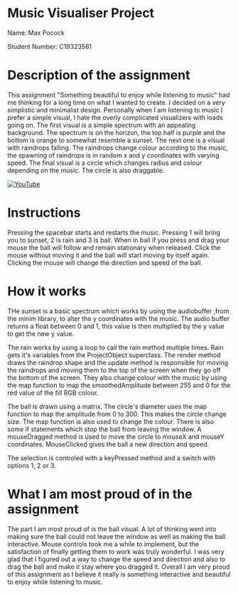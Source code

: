 # Music Visualiser Project

Name: Max Pocock

Student Number: C19323561

# Description of the assignment
This assignment "Something beautiful to enjoy while listening to music" had me thinking for a long time on what I wanted to create. I decided on a very simplistic and minimalist design. Personally when I am listening to music I prefer a simple visual, I hate the overly complicated visualizers with loads going on. The first visual is a simple spectrum with an appealing background. The spectrum is on the horizon, the top half is purple and the bottom is orange to somewhat resemble a sunset. The next one is a visual with raindrops falling. The raindrops change colour according to the music, the spawning of raindrops is in random x and y coordinates with varying speed. The final visual is a circle which changes radius and colour depending on the music. The circle is also draggable.

[![YouTube](http://img.youtube.com/vi/ORiBYJrj0d0/0.jpg)](https://www.youtube.com/watch?v=ORiBYJrj0d0)

# Instructions
Pressing the spacebar starts and restarts the music. Pressing 1 will bring you to sunset, 2 is rain and 3 is ball. When in ball if you press and drag your mouse the ball will follow and remain stationary when released. Click the mouse without moving it and the ball will start moving by itself again. Clicking the mouse will change the direction and speed of the ball.

# How it works
THe sunset is a basic spectrum which works by using the audiobuffer ,from the minim library, to alter the y coordinates with the music. The audio buffer returns a float between 0 and 1, this value is then multiplied by the y value to get the new y value. 

The rain works by using a loop to call the rain method multiple times. Rain gets it's variables from the ProjectObject superclass. The render method draws the raindrop shape and the update method is responsible for moving the raindrops and moving them to the top of the screen when they go off the bottom of the screen. They also change colour with the music by using the map function to map the smoothedAmplitude between 255 and 0 for the red value of the fill RGB colour.

The ball is drawn using a matrix. The circle's diameter uses the map function to map the amplitude from 0 to 300. This makes the circle change size. The map function is also used to change the colour. There is also some if statements which stop the ball from leaving the window. A mouseDragged method is used to move the circle to mouseX and mouseY coordinates. MouseClicked gives the ball a new direction and speed.

The selection is controled with a keyPressed method and a switch with options 1, 2 or 3.

# What I am most proud of in the assignment
The part I am most proud of  is the ball visual. A lot of thinking went into making sure the ball could not leave the window as well as making the ball interactive. Mouse controls took me a while to implement, but the satisfaction of finally getting them to work was truly wonderful. I was very glad that I figured out a way to change the speed and direction and also to drag the ball and make it stay where you dragged it. Overall I am very proud of this assignment as I believe it really is something interactive and beautiful to enjoy while listening to music.

